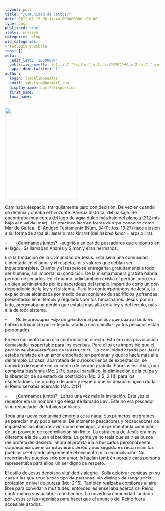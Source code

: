 ```yaml
---
layout: post
title: "¿Comunidad de Santos?"
date: 2012-03-15 06:14:44.000000000 -06:00
type: post
published: true
status: publish
categories: blog
old_categories:
- Teología y Biblia
tags: []
meta:
  _edit_last: '30508904'
  publicize_results: a:1:{s:7:"twitter";a:1:{i:200585546;a:2:{s:7:"user_id";s:11:"Interludios";s:7:"post_id";s:18:"180175180423905280";}}}
  _wpas_done_twitter: '1'
author:
  login: lospalimpsestos
  email: yahvista@hotmail.com
  display_name: Los Palimpsestos
  first_name: ''
  last_name: ''
---
```

<div><a href="http://lospalimpsestos.files.wordpress.com/2012/03/hippie-jesus-sandals1.jpg"><img class="aligncenter size-medium wp-image-156" title="Hippie-jesus-sandals" src="{{ site.baseurl }}/assets/hippie-jesus-sandals1.jpg" alt="" width="237" height="300" /></a></div>
<p>Caminaba despacio, tranquilamente pero con decisión. De vez en cuando se detenía y oteaba el horizonte. Parecía disfrutar del paisaje. Se encontraba muy cerca del lago de agua dulce más bajo del planeta (212 mts bajo el nivel del mar).  Un precioso lago en forma de arpa conocido como Mar de Galilea.  El Antiguo Testamento (Núm. 34:11; Jos. 13:27) hace alusión a su forma de arpa al llamarlo mar <em>kineret </em>(del hebreo <em>kinor</em> = arpa o lira).</p>
<p>-       ¿Caminamos juntos?  -sugirió a un par de pescadores que encontró en el lago.   Se llamaban Andrés y Simón y eran hermanos.</p>
<p>Era la fundación de la Comunidad de Jesús. Esta sería una comunidad cimentada en el amor y el respeto,  dos valores que debían ser inquebrantables. El amor y el respeto se entregarían gratuitamente a todo ser humano, sin importar su condición. De la misma manera gratuita habría perdón de pecados. En el mundo judío también existía el perdón, pero era un bien administrado por los sacerdotes del templo, impartido como un don dependiente de la ley y el sistema.  Para los contemporáneos de Jesús, la expiación se alcanzaba por medio de un conjunto de sacrificios y ofrendas presentados en el templo y regulados por los funcionarios. Jesús, por su lado, pregonaba un perdón que estaba más allá de la ley y del templo, más allá de todo sistema.</p>
<p>-       No te preocupes –dijo dirigiéndose al paralítico que cuatro hombres habían introducido por el tejado, atado a una camilla – ya tus pecados están perdonados.</p>
<p>En ese momento hubo una confrontación directa. Esto era una provocación demasiado insoportable para los escribas. Para ellos era imposible que el perdón se obtuviera fuera de la estructura.  La comunidad creada por Jesús estaba fundada en un amor empeñado en perdonar, y que lo hacía más allá del templo. La casa, abarrotada de curiosos llenos de expectación, se convirtió de repente en un centro de perdón gratuito. Para los escribas, una completa blasfemia (Mc. 2:7); para el paralítico, la eliminación de la culpa y la liberación de su estado de postración (Mc. 2:5; 2:11); para los espectadores, un prodigio de amor y respeto que no dejaba ninguna duda: el Reino se había acercado (Mc. 2:12).</p>
<p>-       ¿Caminamos juntos? –Lanzó una vez más la invitación. Esta vez el receptor era un hombre algo elegante llamado Leví. Este no era pescador sino recaudador de tributos públicos.</p>
<p>Toda una nueva comunidad emergía de la nada. Sus primeros integrantes se parecían muy poco entre sí. De momento pescadores y recaudadores de impuestos pasaban de vivir  como enemigos, a experimentar la comunión de un proyecto de reconciliación sin límite. La estrategia de Jesús era muy diferente a la de Juan el bautista. La gente ya no tenía que salir en busca del profeta del desierto, ahora el profeta iría a buscarlos personalmente dondequiera que ellos estuvieran. Jesús y sus seguidores recorrerían los pueblos celebrando alegremente el encuentro y la reconciliación. No recorrían los pueblos solo por amor, lo hacían también porque cada persona representaba para ellos  un ser digno de respeto.</p>
<p>El estilo de Jesús denotaba vitalidad y alegría.  Solía celebrar comidas en su casa a las que acudía todo tipo de personas, sin distingo de rango social, profesión o nivel de pureza (Mc. 2:15). También realizaba comilonas al aire libre para convidar a multitudes, entonces les enseñaba acerca del Reino, confirmando sus palabras con hechos. La novedosa comunidad fundada por Jesús se las ingeniaba para hacer que el anuncio del Reino fuera accesible a todos.</p>
